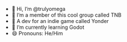 - 👋 Hi, I’m @trulyomega
- 👀 I’m a member of this cool group called TNB
- 📝 A dev for an indie game called Yonder
- 🌱 I’m currently learning Godot
- 😄 Pronouns: He/Him

<!---
trulyomega/trulyomega is a ✨ special ✨ repository because its `README.md` (this file) appears on your GitHub profile.
You can click the Preview link to take a look at your changes.
--->
